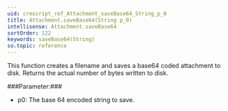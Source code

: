 ```yaml
---
uid: crmscript_ref_Attachment_saveBase64_String_p_0
title: Attachment.saveBase64(String p_0)
intellisense: Attachment.saveBase64
sortOrder: 122
keywords: saveBase64(String)
so.topic: reference
---
```


This function creates a filename and saves a base64 coded attachment to disk. Returns the actual number of bytes written to disk.



###Parameter:###


 - p0: The base 64 encoded string to save.


